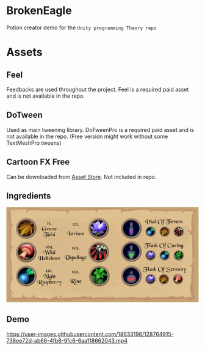 # BrokenEagle
Potion creator demo for the `Unity programming Theory repo`

# Assets

## Feel
Feedbacks are used throughout the project. Feel is a required paid asset and is not available in the repo.

## DoTween
Used as main tweening library. DoTweenPro is a required paid asset and is not available in the repo. (Free version might work without some TextMeshPro tweens)

## Cartoon FX Free
Can be downloaded from [Asset Store](https://api.unity.com/v1/oauth2/authorize?client_id=asset_store_v2&locale=en_US&redirect_uri=https%3A%2F%2Fassetstore.unity.com%2Fauth%2Fcallback%3Fredirect_to%3D%252Fpackages%252Fvfx%252Fparticles%252Fcartoon-fx-free-109565&response_type=code&state=efd59fa8-4181-4121-bc29-98414b3bed5c). Not included in repo.

## Ingredients
<img src="Docs/PotionList.png" alt="Potion List" width="600"/>

## Demo
https://user-images.githubusercontent.com/18633196/128764915-738ee72d-ab66-4fb8-9fc6-6aa118662043.mp4

